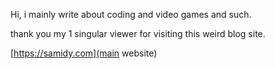Hi, i mainly write about coding and video games and such.

thank you my 1 singular viewer for visiting this weird blog site.

[https://samidy.com](main website)
